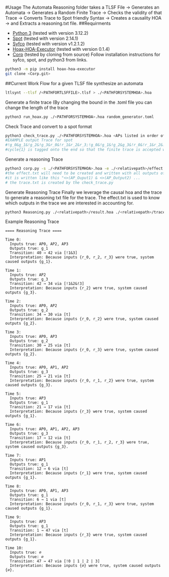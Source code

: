 #Usage
The Automata Reasoning folder takes a TLSF File -> Generates an Automata -> Generates a Random Finite Trace -> Checks the validity of that Trace ->
Converts Trace to Spot friendly Syntax -> Creates a causality HOA -> and Extracts a reasoning.txt file.
##Requirments
- [Python 3](https://www.python.org/) (tested with version 3.12.2)
- [Spot](https://spot.lre.epita.fr/) (tested with version 2.14.1)
- [Syfco](https://github.com/reactive-systems/syfco) (tested with version v1.2.1.2)
- [Hoax-HOA-Executor](https://github.com/lou1306/hoax) (tested with version 0.1.4)
- [Corp](https://github.com/reactive-systems/corp/tree/main) (tested by cloning from source)
Follow installation instructions for syfco, spot, and python3 from links.
```bash
python3 -m pip install hoax-hoa-executor
git clone <Corp.git>
```
##Current Work Flow
for a given TLSF file synthesize an automata
```bash
ltlsynt --tlsf /<PATHFORTLSFFILE>.tlsf > ./<PATHFORSYSTEMHOA>.hoa
```
Generate a finite trace (By changing the bound in the .toml file you can change the length of the trace
```bash
python3 run_hoax.py ./<PATHFORSYSTEMHOA>.hoa random_generator.toml
```
Check Trace and convert to a spot format
```bash
python3 check_trace.py ./<PATHFORSYSTEMHOA>.hoa <APs listed in order of appearance in hoa seperated by spaces>
#EXAMPLE output Trace for spot
#!g_0&g_1&!g_2&!g_3&r_0&!r_1&r_2&r_3;!g_0&!g_1&!g_2&g_3&!r_0&!r_1&r_2&!r_3;cycle{1}
#cycle{1} is tagged onto the end so that the finite trace is accepted with buchi automata
```
Generate a reasoning Trace
```bash
python3 corp.py -s ./<PATHFORSYSTEMHOA>.hoa -e ./<relativepath>/effect.txt -t ./<relativepath>/trace.txt -o ./<relativepath>/result.hoa
#the effect.txt will need to be created and written with all outputs of the system
#it is written like this "<>(AP_Ouput1) & <>(AP_Output2) ...
# the trace.txt is created by the check_trace.py
```
Generate Reasoning Trace
Finally we leverage the causal hoa and the trace to generate a reasoning txt file for the trace. The effect.txt is used to know which outputs in the trace we are interested in accounting for.
```bash
python3 Reasoning.py ./<relativepath>/result.hoa ./<relativepath>/trace.txt ./<relativepath>/effect.txt
```
Example Reasoning Trace
```
==== Reasoning Trace ====

Time 0:
  Inputs true: AP0, AP2, AP3
  Outputs true: g_1
  Transition: 40 → 42 via [!1&3]
  Interpretation: Because inputs {r_0, r_2, r_3} were true, system caused outputs {g_1}.

Time 1:
  Inputs true: AP2
  Outputs true: g_3
  Transition: 42 → 34 via [!1&2&!3]
  Interpretation: Because inputs {r_2} were true, system caused outputs {g_3}.

Time 2:
  Inputs true: AP0, AP2
  Outputs true: g_2
  Transition: 34 → 30 via [t]
  Interpretation: Because inputs {r_0, r_2} were true, system caused outputs {g_2}.

Time 3:
  Inputs true: AP0, AP3
  Outputs true: g_2
  Transition: 30 → 25 via [t]
  Interpretation: Because inputs {r_0, r_3} were true, system caused outputs {g_2}.

Time 4:
  Inputs true: AP0, AP1, AP2
  Outputs true: g_3
  Transition: 25 → 21 via [t]
  Interpretation: Because inputs {r_0, r_1, r_2} were true, system caused outputs {g_3}.

Time 5:
  Inputs true: AP3
  Outputs true: g_1
  Transition: 21 → 17 via [t]
  Interpretation: Because inputs {r_3} were true, system caused outputs {g_1}.

Time 6:
  Inputs true: AP0, AP1, AP2, AP3
  Outputs true: g_3
  Transition: 17 → 12 via [t]
  Interpretation: Because inputs {r_0, r_1, r_2, r_3} were true, system caused outputs {g_3}.

Time 7:
  Inputs true: AP1
  Outputs true: g_1
  Transition: 12 → 6 via [t]
  Interpretation: Because inputs {r_1} were true, system caused outputs {g_1}.

Time 8:
  Inputs true: AP0, AP1, AP3
  Outputs true: g_1
  Transition: 6 → 1 via [t]
  Interpretation: Because inputs {r_0, r_1, r_3} were true, system caused outputs {g_1}.

Time 9:
  Inputs true: AP3
  Outputs true: g_1
  Transition: 1 → 47 via [t]
  Interpretation: Because inputs {r_3} were true, system caused outputs {g_1}.

Time 10:
  Inputs true: ∅
  Outputs true: ∅
  Transition: 47 → 47 via [!0 | 1 | 2 | 3]
  Interpretation: Because inputs {∅} were true, system caused outputs {∅}.
```
